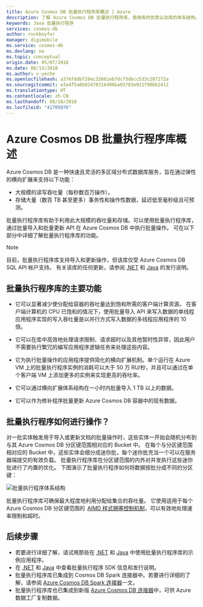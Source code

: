 ```yaml
---
title: Azure Cosmos DB 批量执行程序库概述 | Azure
description: 了解 Azure Cosmos DB 批量执行程序库、使用库的优势以及库的体系结构。
keywords: Java 批量执行程序
services: cosmos-db
author: rockboyfor
manager: digimobile
ms.service: cosmos-db
ms.devlang: na
ms.topic: conceptual
origin.date: 05/07/2018
ms.date: 08/13/2018
ms.author: v-yeche
ms.openlocfilehash: a376fddb728ec32661eb7dc73dbcc533c207172a
ms.sourcegitcommit: e3a4f5a6b92470316496ba03783e911f90bb2412
ms.translationtype: HT
ms.contentlocale: zh-CN
ms.lasthandoff: 08/10/2018
ms.locfileid: "41705076"
---
```

# <a name="azure-cosmos-db-bulk-executor-library-overview"></a>Azure Cosmos DB 批量执行程序库概述

Azure Cosmos DB 是一种快速且灵活的多区域分布式数据库服务，旨在通过弹性的横向扩展来支持以下功能： 

* 大规模的读写吞吐量（每秒数百万操作）。  
* 存储大量（数百 TB 甚至更多）事务性和操作性数据，延迟低至毫秒级且可预测。  

批量执行程序库有助于利用此大规模的吞吐量和存储。可以使用批量执行程序库，通过批量导入和批量更新 API 在 Azure Cosmos DB 中执行批量操作。 可在以下部分中详细了解批量执行程序库的功能。 

> [!NOTE] 
> 目前，批量执行程序库支持导入和更新操作，但该库仅受 Azure Cosmos DB SQL API 帐户支持。 有关该库的任何更新，请参阅 [.NET](sql-api-sdk-bulk-executor-dot-net.md) 和 [Java](sql-api-sdk-bulk-executor-java.md) 的发行说明。

## <a name="key-features-of-the-bulk-executor-library"></a>批量执行程序库的主要功能  

* 它可以显著减少使分配给容器的吞吐量达到饱和所需的客户端计算资源。 在客户端计算机的 CPU 已饱和的情况下，使用批量导入 API 来写入数据的单线程应用程序实现的写入吞吐量是以并行方式写入数据的多线程应用程序的 10 倍。  

* 它可以在库中高效地处理请求限制、请求超时以及其他暂时性异常，因此用户不需要执行繁冗的编写应用程序逻辑任务来处理这些内容。  

* 它为执行批量操作的应用程序提供简化的横向扩展机制。单个运行在 Azure VM 上的批量执行程序实例的消耗可以大于 50 万 RU/秒，并且可以通过在单个客户端 VM 上添加更多的实例来实现更高的吞吐率。  

* 它可以通过横向扩展体系结构在一小时内批量导入 1 TB 以上的数据。  

* 它可以作为修补程序批量更新 Azure Cosmos DB 容器中的现有数据。 

## <a name="how-does-the-bulk-executor-operate"></a>批量执行程序如何进行操作？ 

对一批实体触发用于导入或更新文档的批量操作时，这些实体一开始会随机分布到与其 Azure Cosmos DB 分区键范围相对应的 Bucket 中。 在每个与分区键范围相对应的 Bucket 中，这些实体会细分成迷你批，每个迷你批充当一个可以在服务器端提交的有效负载。 批量执行程序库在分区键范围的内外对并发执行这些迷你批进行了内置的优化。 下图演示了批量执行程序如何将数据按批分成不同的分区键：  

![批量执行程序体系结构](./media/bulk-executor-overview/bulk-executor-architecture.png)

批量执行程序库可确保最大程度地利用分配给集合的吞吐量。 它使用适用于每个 Azure Cosmos DB 分区键范围的  [AIMD 样式拥塞控制机制](https://tools.ietf.org/html/rfc5681)，可以有效地处理速率限制和超时。 

## <a name="next-steps"></a>后续步骤 

* 若要进行详细了解，请试用那些在 [.NET](bulk-executor-dot-net.md) 和 [Java](bulk-executor-java.md) 中使用批量执行程序库的示例应用程序。  
* 在 [.NET](sql-api-sdk-bulk-executor-dot-net.md) 和 [Java](sql-api-sdk-bulk-executor-java.md) 中查看批量执行程序 SDK 信息和发行说明。
* 批量执行程序库已集成到 Cosmos DB Spark 连接器中。若要进行详细的了解，请参阅 [Azure Cosmos DB Spark 连接器](spark-connector.md)一文。  
* 批量执行程序库也已集成到新版 [Azure Cosmos DB 连接器](https://aka.ms/bulkexecutor-adf-v2)中，可供 Azure 数据工厂复制数据。
<!-- Update_Description: wording update -->